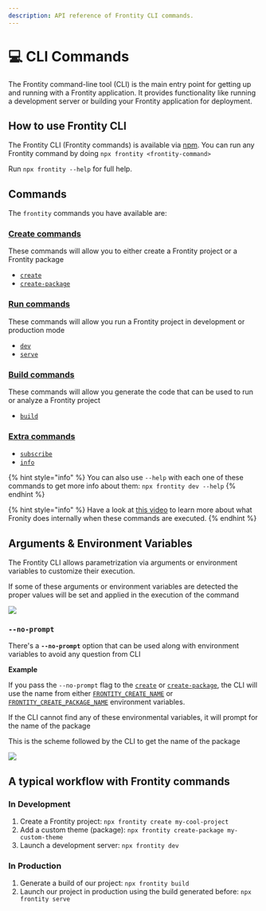 ```yaml
---
description: API reference of Frontity CLI commands.
---
```


# 💻 CLI Commands

The Frontity command-line tool \(CLI\) is the main entry point for getting up and running with a Frontity application. It provides functionality like running a development server or building your Frontity application for deployment.

## How to use Frontity CLI

The Frontity CLI \(Frontity commands\) is available via [npm](https://www.npmjs.com/package/frontity). You can run any Frontity command by doing `npx frontity <frontity-command>`

Run `npx frontity --help` for full help.

## Commands

The `frontity` commands you have available are:

### [Create commands](create-commands/)

These commands will allow you to either create a Frontity project or a Frontity package

- [`create`](create-commands/create.md)
- [`create-package`](create-commands/create-package.md)

### [Run commands](run-commands/)

These commands will allow you run a Frontity project in development or production mode

- [`dev`](run-commands/dev.md)
- [`serve`](run-commands/serve.md)

### [Build commands](build-commands/)

These commands will allow you generate the code that can be used to run or analyze a Frontity project

- [`build`](build-commands/build.md)

### [Extra commands](extra-commands.md)

- [`subscribe`](extra-commands.md#subscribe)
- [`info`](extra-commands.md#info)

{% hint style="info" %}
You can also use `--help` with each one of these commands to get more info about them: `npx frontity dev --help`
{% endhint %}

{% hint style="info" %}
Have a look at [this video](https://www.youtube.com/watch?v=3d7b-cy5cFY) to learn more about what Fronity does internally when these commands are executed.
{% endhint %}

## Arguments & Environment Variables

The Frontity CLI allows parametrization via arguments or environment variables to customize their execution.

If some of these arguments or environment variables are detected the proper values will be set and applied in the execution of the command

![](https://frontity.org/wp-content/uploads/2021/04/cli-environment-variables.png)

### `--no-prompt`

There's a **`--no-prompt`** option that can be used along with environment variables to avoid any question from CLI

**Example**

If you pass the `--no-prompt` flag to the [`create`](https://github.com/frontity/api-reference/tree/7325b1495b6087f79d86568748c226c002558be0/docs-api/frontity-cli/create.md) or [`create-package`](https://github.com/frontity/api-reference/tree/7325b1495b6087f79d86568748c226c002558be0/docs-api/frontity-cli/create-package.md), the CLI will use the name from either [`FRONTITY_CREATE_NAME`](create-commands/create.md#FRONTITY_CREATE_NAME) or [`FRONTITY_CREATE_PACKAGE_NAME`](create-commands/create-package.md#FRONTITY_CREATE_PACKAGE_NAME) environment variables.

If the CLI cannot find any of these environmental variables, it will prompt for the name of the package

This is the scheme followed by the CLI to get the name of the package

![](https://frontity.org/wp-content/uploads/2021/04/no-prompt.png)

## A typical workflow with Frontity commands

### In Development

1. Create a Frontity project: `npx frontity create my-cool-project`
2. Add a custom theme \(package\): `npx frontity create-package my-custom-theme`
3. Launch a development server: `npx frontity dev`

### In Production

1. Generate a build of our project: `npx frontity build`
2. Launch our project in production using the build generated before: `npx frontity serve`
